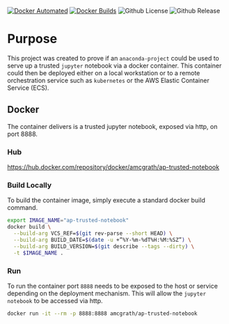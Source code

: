 [![Docker Automated](https://img.shields.io/docker/automated/amcgrath/ap-trusted-notebook)](https://hub.docker.com/repository/docker/amcgrath/ap-trusted-notebook/builds) 
[![Docker Builds](https://img.shields.io/docker/build/amcgrath/ap-trusted-notebook)](https://hub.docker.com/repository/docker/amcgrath/ap-trusted-notebook/builds)
![Github License](https://img.shields.io/github/license/andrew-mcgrath/ap-trusted-notebook)
![Github Release](https://img.shields.io/github/v/release/andrew-mcgrath/ap-trusted-notebook)


# Purpose

This project was created to prove if an `anaconda-project` could be used to serve up a trusted `jupyter` notebook via
a docker container. This container could then be deployed either on a local workstation or to a remote orchestration 
service such as `kubernetes` or the AWS Elastic Container Service (ECS).

## Docker

The container delivers is a trusted jupyter notebook, exposed via http, on port 8888.

### Hub

https://hub.docker.com/repository/docker/amcgrath/ap-trusted-notebook

### Build Locally

To build the container image, simply execute a standard docker build command.

```bash
export IMAGE_NAME="ap-trusted-notebook"
docker build \
  --build-arg VCS_REF=$(git rev-parse --short HEAD) \
  --build-arg BUILD_DATE=$(date -u +”%Y-%m-%dT%H:%M:%SZ”) \
  --build-arg BUILD_VERSION=$(git describe --tags --dirty) \
  -t $IMAGE_NAME .
```

### Run

To run the container port `8888` needs to be exposed to the host or service depending on the deployment mechanism.
This will allow the `jupyter notebook` to be accessed via http.

```bash
docker run -it --rm -p 8888:8888 amcgrath/ap-trusted-notebook
```